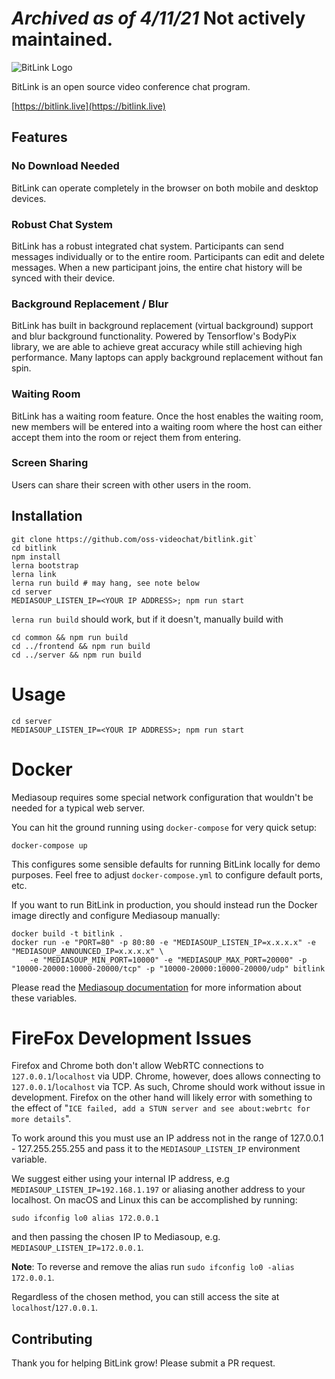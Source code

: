 # *Archived as of 4/11/21* Not actively maintained.


![BitLink Logo](assets/logo.svg)

BitLink is an open source video conference chat program.

[https://bitlink.live](https://bitlink.live)

## Features

### No Download Needed

BitLink can operate completely in the browser on both mobile and desktop devices.

### Robust Chat System

BitLink has a robust integrated chat system. Participants can send messages individually or to the entire room. Participants can edit and delete messages. When a new participant joins, the entire chat history will be synced with their device.

### Background Replacement / Blur

BitLink has built in background replacement (virtual background) support and blur background functionality. Powered by Tensorflow's BodyPix library, we are able to achieve great accuracy while still achieving high performance. Many laptops can apply background replacement without fan spin.

### Waiting Room

BitLink has a waiting room feature. Once the host enables the waiting room, new members will be entered into a waiting room where the host can either accept them into the room or reject them from entering.

### Screen Sharing

Users can share their screen with other users in the room.

## Installation

```shell script
git clone https://github.com/oss-videochat/bitlink.git`
cd bitlink
npm install
lerna bootstrap
lerna link 
lerna run build # may hang, see note below
cd server
MEDIASOUP_LISTEN_IP=<YOUR IP ADDRESS>; npm run start
```

`lerna run build` should work, but if it doesn't, manually build with

```shell script
cd common && npm run build
cd ../frontend && npm run build
cd ../server && npm run build
```

# Usage 

```shell script
cd server
MEDIASOUP_LISTEN_IP=<YOUR IP ADDRESS>; npm run start
```

# Docker

Mediasoup requires some special network configuration that wouldn't be needed for a typical web server.

You can hit the ground running using `docker-compose` for very quick setup:

```
docker-compose up
```

This configures some sensible defaults for running BitLink locally for demo purposes.
Feel free to adjust `docker-compose.yml` to configure default ports, etc.

If you want to run BitLink in production, you should instead run the Docker image directly and configure Mediasoup manually:

```
docker build -t bitlink .
docker run -e "PORT=80" -p 80:80 -e "MEDIASOUP_LISTEN_IP=x.x.x.x" -e "MEDIASOUP_ANNOUNCED_IP=x.x.x.x" \
    -e "MEDIASOUP_MIN_PORT=10000" -e "MEDIASOUP_MAX_PORT=20000" -p "10000-20000:10000-20000/tcp" -p "10000-20000:10000-20000/udp" bitlink
```

Please read the [Mediasoup documentation](https://github.com/versatica/mediasoup-demo/blob/v3/server/DOCKER.md)
for more information about these variables.

# FireFox Development Issues

Firefox and Chrome both don't allow WebRTC connections to `127.0.0.1`/`localhost` via UDP. Chrome, however, does allows connecting to `127.0.0.1`/`localhost` via TCP. As such, Chrome should work without issue in development. Firefox on the other hand will likely error with something to the effect of "`ICE failed, add a STUN server and see about:webrtc for more details`". 

To work around this you must use an IP address not in the range of 127.0.0.1 - 127.255.255.255 and pass it to the `MEDIASOUP_LISTEN_IP` environment variable.

We suggest either using your internal IP address, e.g `MEDIASOUP_LISTEN_IP=192.168.1.197` or aliasing another address to your localhost. On macOS and Linux this can be accomplished by running:

```shell script
sudo ifconfig lo0 alias 172.0.0.1
```
and then passing the chosen IP to Mediasoup, e.g. `MEDIASOUP_LISTEN_IP=172.0.0.1`.

**Note**: To reverse and remove the alias run `sudo ifconfig lo0 -alias 172.0.0.1`.

Regardless of the chosen method, you can still access the site at `localhost`/`127.0.0.1`.

## Contributing

Thank you for helping BitLink grow! Please submit a PR request.
